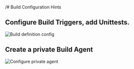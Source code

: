 /#  Build Configuration Hints

## Configure Build Triggers, add Unittests.

![Build definition config](/images/buildconfig1.jpg)





## Create a private Build Agent
![Configure private agent](/images/buildconfig2.jpg)

